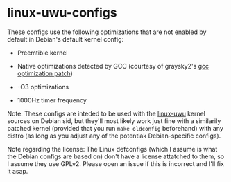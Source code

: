 # linux-uwu-configs

These configs use the following optimizations that are not enabled by default in Debian's default kernel config:

* Preemtible kernel

* Native optimizations detected by GCC (courtesy of graysky2's [gcc optimization patch](https://github.com/graysky2/kernel_gcc_patch))

* -O3 optimizations

* 1000Hz timer frequency

Note: These configs are inteded to be used with the [linux-uwu](https://github.com/mikoxyz/linux-uwu) kernel sources on Debian sid, but they'll most likely work just fine with a similarily patched kernel (provided that you run ``make oldconfig`` beforehand) with any distro (as long as you adjust any of the potentiak Debian-specific configs).

Note regarding the license: The Linux defconfigs (which I assume is what the Debian configs are based on) don't have a license attatched to them, so I assume they use GPLv2. Please open an issue if this is incorrect and I'll fix it asap.
